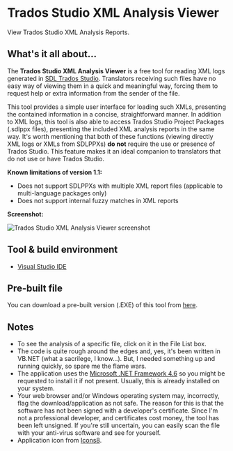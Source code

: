 # Trados Studio XML Analysis Viewer
View Trados Studio XML Analysis Reports.

## What's it all about...
The **Trados Studio XML Analysis Viewer** is a free tool for reading XML logs generated in [SDL Trados Studio](https://www.sdl.com/software-and-services/translation-software/sdl-trados-studio/). Translators receiving such files have no easy way of viewing them in a quick and meaningful way, forcing them to request help or extra information from the sender of the file.

This tool provides a simple user interface for loading such XMLs, presenting the contained information in a concise, straightforward manner. In addition to XML logs, this tool is also able to access Trados Studio Project Packages (.sdlppx files), presenting the included XML analysis reports in the same way. It's worth mentioning that both of these functions (viewing directly XML logs or XMLs from SDLPPXs) **do not** require the use or presence of Trados Studio. This feature makes it an ideal companion to translators that do not use or have Trados Studio.

**Known limitations of version 1.1:**
- Does not support SDLPPXs with multiple XML report files (applicable to multi-language packages only)
- Does not support internal fuzzy matches in XML reports

**Screenshot:**

![Trados Studio XML Analysis Viewer screenshot](https://user-images.githubusercontent.com/4114200/62833522-d04ec080-bc48-11e9-8334-43e5367efd5f.png)

## Tool & build environment
- [Visual Studio IDE](https://visualstudio.microsoft.com/)

## Pre-built file
You can download a pre-built version (.EXE) of this tool from [here](https://drive.google.com/file/d/113ffu2oPJhMLeJa-5G3JFyNbwv5SGE1M/view?usp=sharing).

## Notes
- To see the analysis of a specific file, click on it in the File List box. 
- The code is quite rough around the edges and, yes, it's been written in VB.NET (what a sacrilege, I know...). But, I needed something up and running quickly, so spare me the flame wars.
- The application uses the [Microsoft .NET Framework 4.6](https://www.microsoft.com/en-us/download/details.aspx?id=48130) so you might be requested to install it if not present. Usually, this is already installed on your system.
- Your web browser and/or Windows operating system may, incorrectly, flag the download/application as not safe. The reason for this is that the software has not been signed with a developer's certificate. Since I'm not a professional developer, and certificates cost money, the tool has been left unsigned. If you're still uncertain, you can easily scan the file with your anti-virus software and see for yourself.
- Application icon from [Icons8](https://icons8.com).
